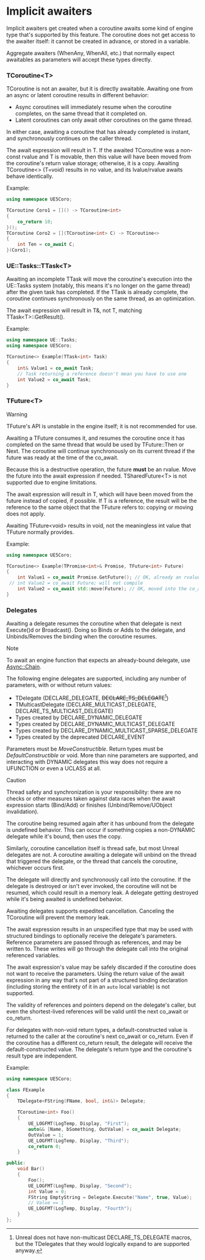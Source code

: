 # Implicit awaiters

Implicit awaiters get created when a coroutine awaits some kind of engine type
that's supported by this feature.
The coroutine does not get access to the awaiter itself: it cannot be created
in advance, or stored in a variable.

Aggregate awaiters (WhenAny, WhenAll, etc.) that normally expect awaitables as
parameters will accept these types directly.

### TCoroutine\<T\>

TCoroutine is not an awaiter, but it is directly awaitable.
Awaiting one from an async or latent coroutine results in different behavior:

* Async coroutines will immediately resume when the coroutine completes, on the
  same thread that it completed on.
* Latent coroutines can only await other coroutines on the game thread.

In either case, awaiting a coroutine that has already completed is instant, and
synchronously continues on the caller thread.

The await expression will result in T.
If the awaited TCoroutine was a non-const rvalue and T is movable, then this
value will have been moved from the coroutine's return value storage; otherwise,
it is a copy.
Awaiting TCoroutine\<\> (T=void) results in no value, and its lvalue/rvalue
awaits behave identically.

Example:
```cpp
using namespace UE5Coro;

TCoroutine Coro1 = []() -> TCoroutine<int>
{
    co_return 10;
}();
TCoroutine Coro2 = [](TCoroutine<int> C) -> TCoroutine<>
{
    int Ten = co_await C;
}(Coro1);
```

### UE::Tasks::TTask\<T\>

Awaiting an incomplete TTask will move the coroutine's execution into the
UE::Tasks system (notably, this means it's no longer on the game thread) after
the given task has completed.
If the TTask is already complete, the coroutine continues synchronously on the
same thread, as an optimization.

The await expression will result in T&, not T, matching TTask\<T\>::GetResult().

Example:
```cpp
using namespace UE::Tasks;
using namespace UE5Coro;

TCoroutine<> Example(TTask<int> Task)
{
    int& Value1 = co_await Task;
    // Task returning a reference doesn't mean you have to use one
    int Value2 = co_await Task;
}
```

### TFuture\<T\>

> [!WARNING]
> TFuture's API is unstable in the engine itself; it is not recommended for use.

Awaiting a TFuture consumes it, and resumes the coroutine once it has completed
on the same thread that would be used by TFuture::Then or Next.
The coroutine will continue synchronously on its current thread if the future
was ready at the time of the co_await.

Because this is a destructive operation, the future **must** be an rvalue.
Move the future into the await expression if needed.
TSharedFuture\<T\> is not supported due to engine limitations.

The await expression will result in T, which will have been moved from the
future instead of copied, if possible.
If T is a reference, the result will be the reference to the same object that
the TFuture refers to: copying or moving does not apply.

Awaiting TFuture\<void\> results in void, not the meaningless int value that
TFuture normally provides.

Example:
```cpp
using namespace UE5Coro;

TCoroutine<> Example(TPromise<int>& Promise, TFuture<int> Future)
{
    int Value1 = co_await Promise.GetFuture(); // OK, already an rvalue
 // int Value2 = co_await Future; will not compile
    int Value2 = co_await std::move(Future); // OK, moved into the co_await
}
```

### Delegates

Awaiting a delegate resumes the coroutine when that delegate is next Execute()d
or Broadcast().
Doing so Binds or Adds to the delegate, and Unbinds/Removes the binding when the
coroutine resumes.

> [!NOTE]
> To await an engine function that expects an already-bound delegate, use
> [Async::Chain](AsyncChain.md).

The following engine delegates are supported, including any number of parameters,
with or without return values:
* TDelegate (DECLARE_DELEGATE, ~~DECLARE_TS_DELEGATE~~[^ts])
* TMulticastDelegate (DECLARE_MULTICAST_DELEGATE, DECLARE_TS_MULTICAST_DELEGATE)
* Types created by DECLARE_DYNAMIC_DELEGATE
* Types created by DECLARE_DYNAMIC_MULTICAST_DELEGATE
* Types created by DECLARE_DYNAMIC_MULTICAST_SPARSE_DELEGATE
* Types created by the deprecated DECLARE_EVENT

[^ts]: Unreal does not have non-multicast DECLARE_TS_DELEGATE macros, but the
       TDelegates that they would logically expand to are supported anyway.

Parameters must be _MoveConstructible_.
Return types must be _DefaultConstructible_ or void.
More than nine parameters are supported, and interacting with DYNAMIC delegates
this way does not require a UFUNCTION or even a UCLASS at all.

> [!CAUTION]
> Thread safety and synchronization is your responsibility: there are no checks
> or other measures taken against data races when the await expression starts
> (Bind/Add) or finishes (Unbind/Remove/UObject invalidation).
>
> The coroutine being resumed again after it has unbound from the delegate is
> undefined behavior.
> This can occur if something copies a non-DYNAMIC delegate while it's bound,
> then uses the copy.
>
> Similarly, coroutine cancellation itself is thread safe, but most Unreal
> delegates are not.
> A coroutine awaiting a delegate will unbind on the thread that triggered the
> delegate, or the thread that cancels the coroutine, whichever occurs first.

The delegate will directly and synchronously call into the coroutine.
If the delegate is destroyed or isn't ever invoked, the coroutine will not be
resumed, which could result in a memory leak.
A delegate getting destroyed while it's being awaited is undefined behavior.

Awaiting delegates supports expedited cancellation.
Canceling the TCoroutine will prevent the memory leak.

The await expression results in an unspecified type that may be used with
structured bindings to optionally receive the delegate's parameters.
Reference parameters are passed through as references, and may be written to.
These writes will go through the delegate call into the original referenced
variables.

The await expression's value may be safely discarded if the coroutine does not
want to receive the parameters.
Using the return value of the await expression in any way that's not part of a
structured binding declaration (including storing the entirety of it in an
`auto` local variable) is not supported.

The validity of references and pointers depend on the delegate's caller, but
even the shortest-lived references will be valid until the next co_await or
co_return.

For delegates with non-void return types, a default-constructed value is
returned to the caller at the coroutine's next co_await or co_return.
Even if the coroutine has a different co_return result, the delegate will
receive the default-constructed value.
The delegate's return type and the coroutine's result type are independent.

Example:
```cpp
using namespace UE5Coro;

class FExample
{
    TDelegate<FString(FName, bool, int&)> Delegate;

    TCoroutine<int> Foo()
    {
        UE_LOGFMT(LogTemp, Display, "First");
        auto&& [Name, bSomething, OutValue] = co_await Delegate;
        OutValue = 1;
        UE_LOGFMT(LogTemp, Display, "Third");
        co_return 0;
    }

public:
    void Bar()
    {
        Foo();
        UE_LOGFMT(LogTemp, Display, "Second");
        int Value = 0;
        FString EmptyString = Delegate.Execute("Name", true, Value);
        // Value == 1
        UE_LOGFMT(LogTemp, Display, "Fourth");
    }
};
```
